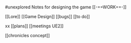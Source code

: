 #unexplored 
Notes for designing the game
[[-==WORK==-]]

[[Lore]]
[[Game Design]]
[[bugs]]
[[to do]]

xx
[[plans]]
[[meetings UE2]]

[[chronicles concept]]
